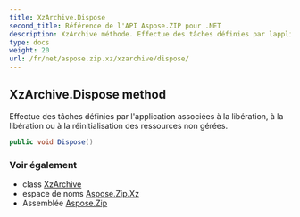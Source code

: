 ```yaml
---
title: XzArchive.Dispose
second_title: Référence de l'API Aspose.ZIP pour .NET
description: XzArchive méthode. Effectue des tâches définies par lapplication associées à la libération à la libération ou à la réinitialisation des ressources non gérées.
type: docs
weight: 20
url: /fr/net/aspose.zip.xz/xzarchive/dispose/
---
```

## XzArchive.Dispose method

Effectue des tâches définies par l'application associées à la libération, à la libération ou à la réinitialisation des ressources non gérées.

```csharp
public void Dispose()
```

### Voir également

* class [XzArchive](../)
* espace de noms [Aspose.Zip.Xz](../../xzarchive/)
* Assemblée [Aspose.Zip](../../../)


